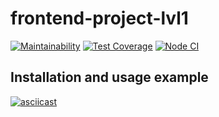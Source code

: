 # frontend-project-lvl1

[![Maintainability](https://api.codeclimate.com/v1/badges/a99a88d28ad37a79dbf6/maintainability)](https://codeclimate.com/github/codeclimate/codeclimate/maintainability)
[![Test Coverage](https://api.codeclimate.com/v1/badges/a99a88d28ad37a79dbf6/test_coverage)](https://codeclimate.com/github/codeclimate/codeclimate/test_coverage)
[![Node CI](https://github.com/mclyalin/frontend-project-lvl1/workflows/Node%20CI/badge.svg)](https://github.com/mclyalin/frontend-project-lvl1/actions)

## Installation and usage example

[![asciicast](https://asciinema.org/a/QBAScEdOy2TOzKvQbPpiGrCut.svg)](https://asciinema.org/a/QBAScEdOy2TOzKvQbPpiGrCut)


